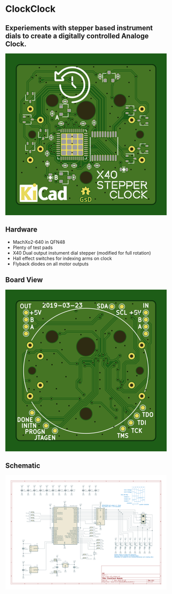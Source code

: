 # ClockClock

## Experiements with stepper based instrument dials to create a digitally controlled Analoge Clock.

![alt-text](documentation/images/single-x40-stepper-Front.png "Front View")

## Hardware

* MachXo2-640 in QFN48
* Plenty of test pads
* X40 Dual output instument dial stepper (modified for full rotation)
* Hall effect switches for indexing arms on clock
* Flyback diodes on all motor outputs

## Board View

![alt-text](documentation/images/single-x40-stepper-Back.png "Back View")

## Schematic


![alt-text](documentation/images/single-x40-stepper.pdf.png "Schematic")